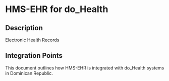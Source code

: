 # HMS-EHR for do_Health

## Description

Electronic Health Records

## Integration Points

This document outlines how HMS-EHR is integrated with do_Health systems in Dominican Republic.
